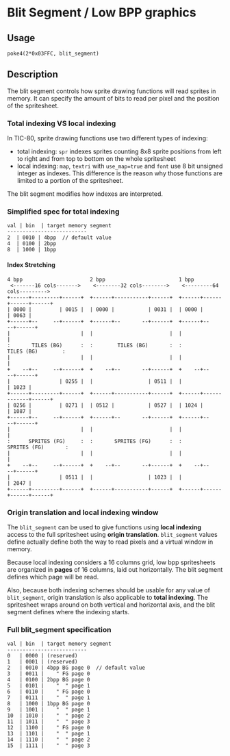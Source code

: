 # Blit Segment / Low BPP graphics

## Usage
```
poke4(2*0x03FFC, blit_segment)
```
## Description

The blit segment controls how sprite drawing functions will read sprites in memory. It can specify the amount of bits to read per pixel and the position of the spritesheet.

### Total indexing VS local indexing
In TIC-80, sprite drawing functions use two different types of indexing:
- total indexing: `spr` indexes sprites counting 8x8 sprite positions from left to right and from top to bottom on the whole spritesheet
- local indexing: `map`, `textri` with `use_map=true` and `font` use 8 bit unsigned integer as indexes. This difference is the reason why those functions are limited to a portion of the spritesheet.

The blit segment modifies how indexes are interpreted.

### Simplified spec for total indexing
```
val | bin  | target memory segment
--------------------------
2  | 0010 | 4bpp  // default value
4  | 0100 | 2bpp
8  | 1000 | 1bpp
```

#### Index Stretching
```
4 bpp                      2 bpp                        1 bpp
 <-------16 cols------->    <--------32 cols-------->    <---------64 cols--------->
+------+---------+------+  +------+-----------+------+  +------+------+------+------+
| 0000 |         | 0015 |  | 0000 |           | 0031 |  | 0000 |             | 0063 |
+------+--     --+------+  +------+--       --+------+  +------+--         --+------+
|                       |  |                         |  |                           |
:       TILES (BG)      :  :        TILES (BG)       :  :         TILES (BG)        :
|                       |  |                         |  |                           |
+    --+--     --+------+  +    --+--       --+------+  +    --+--         --+------+
|                | 0255 |  |                  | 0511 |  |                    | 1023 |
+------+---------+------+  +------+-----------+------+  +------+-------------+------+
| 0256 |         | 0271 |  | 0512 |           | 0527 |  | 1024 |             | 1087 |
+------+--     --+------+  +------+--       --+------+  +------+--         --+------+
|                       |  |                         |  |                           |
:      SPRITES (FG)     :  :       SPRITES (FG)      :  :        SPRITES (FG)       :
|                       |  |                         |  |                           |
+    --+--     --+------+  +    --+--       --+------+  +    --+--         --+------+
|                | 0511 |  |                  | 1023 |  |                    | 2047 |
+------+---------+------+  +------+-----------+------+  +------+------+------+------+
```

### Origin translation and local indexing window
The `blit_segment` can be used to give functions using **local indexing** access to the full spritesheet using **origin translation**. `blit_segment` values define actually define both the way to read pixels and a virtual window in memory.

Because local indexing considers a 16 columns grid, low bpp spritesheets are organized in **pages** of 16 columns, laid out horizontally. The blit segment defines which page will be read.

Also, because both indexing schemes should be usable for any value of `blit_segment`, origin translation is also applicable to **total indexing**. The spritesheet wraps around on both vertical and horizontal axis, and the blit segment defines where the indexing starts.

### Full blit_segment specification
```
val | bin  | target memory segment
--------------------------
0   | 0000 | (reserved)
1   | 0001 | (reserved)
2   | 0010 | 4bpp BG page 0  // default value
3   | 0011 |    " FG page 0
4   | 0100 | 2bpp BG page 0
5   | 0101 |    "  " page 1
6   | 0110 |    " FG page 0
7   | 0111 |    "  " page 1
8   | 1000 | 1bpp BG page 0
9   | 1001 |    "  " page 1
10  | 1010 |    "  " page 2
11  | 1011 |    "  " page 3
12  | 1100 |    " FG page 0
13  | 1101 |    "  " page 1
14  | 1110 |    "  " page 2
15  | 1111 |    "  " page 3
```